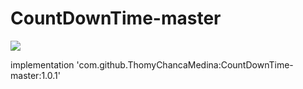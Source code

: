 # CountDownTime-master

[![](https://jitpack.io/v/ThomyChancaMedina/CountDownTime-master.svg)](https://jitpack.io/#ThomyChancaMedina/CountDownTime-master)

 implementation 'com.github.ThomyChancaMedina:CountDownTime-master:1.0.1'
